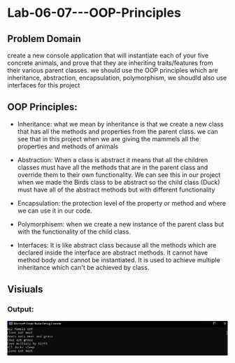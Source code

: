 # Lab-06-07---OOP-Principles

## Problem Domain

 create a new console application that will instantiate each of your five concrete animals, and prove that they are inheriting traits/features from their various parent classes. we should use the OOP principles which are inheritance, abstraction, encapsulation, polymorphism, we shoudld also use interfaces for this project





## OOP Principles:
- Inheritance: what we mean by inheritance is that we create a new class that has all the methods and properties from the parent class. we can see that in this project when we are giving the mammels all the properties and methods of animals

-  Abstraction: When a class is abstract it means that all the children classes must have all the methods that are in the parent class and override them to their own functionality. We can see this in our project when we made the Birds class to be abstract so the child class (Duck) must have all of the abstract methods but with different functionality 

- Encapsulation: the protection level of the property or method and where we can use it in our code.

- Polymorphisem: when we create a new instance of the parent class but with the functionality of the child class.

- Interfaces:  It is like abstract class because all the methods which are declared inside the interface are abstract methods. It cannot have method body and cannot be instantiated. It is used to achieve multiple inheritance which can't be achieved by class.



 ## Visiuals 

### Output:
![Output](./Output1.PNG)